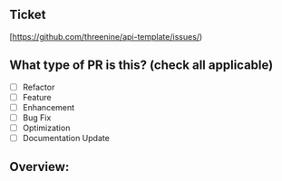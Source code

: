 
## Ticket
[comment]: # (Please provide a link to the ticket this pull request is related to replace <add ticket number here> with the ticket number)
[https://github.com/threenine/api-template/issues/<add ticket number here>)

## What type of PR is this? (check all applicable)

- [ ] Refactor
- [ ] Feature
- [ ] Enhancement
- [ ] Bug Fix
- [ ] Optimization
- [ ] Documentation Update

## Overview: 
[comment]: # (Provide a brief outline and explanation of what this PR contains answering common questions i.e.  Why is this change required? What problem does it solve? What prompted this change? How does it provide benefits? What would the benefits of the change be?  )

